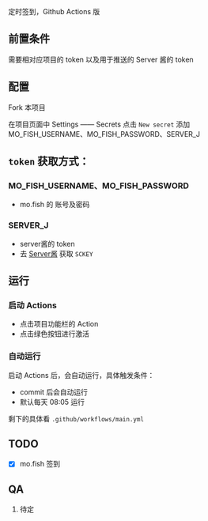 定时签到，Github Actions 版

## 前置条件
需要相对应项目的 token 以及用于推送的 Server 酱的 token

## 配置
Fork 本项目

在项目页面中 Settings —— Secrets 点击 `New secret` 添加 MO_FISH_USERNAME、MO_FISH_PASSWORD、SERVER_J

## `token` 获取方式：
### MO_FISH_USERNAME、MO_FISH_PASSWORD
- mo.fish 的 账号及密码

### SERVER_J
- server酱的 token
- 去 [Server酱](http://sc.ftqq.com/?c=code) 获取 `SCKEY`

## 运行
### 启动 Actions
   - 点击项目功能栏的 Action
   - 点击绿色按钮进行激活

### 自动运行
启动 Actions 后，会自动运行，具体触发条件：
   - commit 后会自动运行
   - 默认每天 08:05 运行

剩下的具体看 `.github/workflows/main.yml`

## TODO
- [x] mo.fish 签到

## QA
1) 待定
